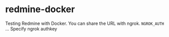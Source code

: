 # redmine-docker
Testing Redmine with Docker.
You can share the URL with ngrok.
`NGROK_AUTH` ... Specify ngrok authkey

